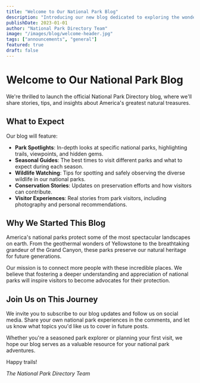 ```yaml
---
title: "Welcome to Our National Park Blog"
description: "Introducing our new blog dedicated to exploring the wonders of America's national parks."
publishDate: 2023-01-01
author: "National Park Directory Team"
image: "/images/blog/welcome-header.jpg"
tags: ["announcements", "general"]
featured: true
draft: false
---
```


# Welcome to Our National Park Blog

We're thrilled to launch the official National Park Directory blog, where we'll share stories, tips, and insights about America's greatest natural treasures.

## What to Expect

Our blog will feature:

- **Park Spotlights**: In-depth looks at specific national parks, highlighting trails, viewpoints, and hidden gems.
- **Seasonal Guides**: The best times to visit different parks and what to expect during each season.
- **Wildlife Watching**: Tips for spotting and safely observing the diverse wildlife in our national parks.
- **Conservation Stories**: Updates on preservation efforts and how visitors can contribute.
- **Visitor Experiences**: Real stories from park visitors, including photography and personal recommendations.

## Why We Started This Blog

America's national parks protect some of the most spectacular landscapes on earth. From the geothermal wonders of Yellowstone to the breathtaking grandeur of the Grand Canyon, these parks preserve our natural heritage for future generations.

Our mission is to connect more people with these incredible places. We believe that fostering a deeper understanding and appreciation of national parks will inspire visitors to become advocates for their protection.

## Join Us on This Journey

We invite you to subscribe to our blog updates and follow us on social media. Share your own national park experiences in the comments, and let us know what topics you'd like us to cover in future posts.

Whether you're a seasoned park explorer or planning your first visit, we hope our blog serves as a valuable resource for your national park adventures.

Happy trails!

*The National Park Directory Team* 